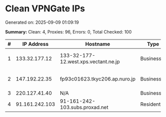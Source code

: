 # Clean VPNGate IPs
Generated on: 2025-09-09 01:09:19

**Summary:** Clean: 4, Proxies: 96, Errors: 0, Total Checked: 100

| # | IP Address | Hostname | Type | Country | Provider |
|---|------------|----------|------|---------|----------|
| 1 | 133.32.177.12 | 133-32-177-12.west.xps.vectant.ne.jp | Business | JP | ARTERIA Networks Corporation |
| 2 | 147.192.22.35 | fp93c01623.tkyc206.ap.nuro.jp | Business | JP | Sony Network Communications Inc. |
| 3 | 220.127.41.40 | N/A | Business | KR | Korea Telecom |
| 4 | 91.161.242.103 | 91-161-242-103.subs.proxad.net | Residential | FR | Free SAS |
